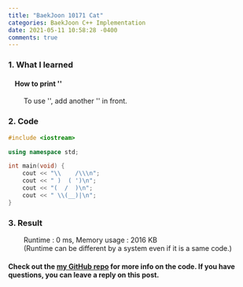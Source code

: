 ```yaml
---
title: "BaekJoon 10171 Cat"
categories: BaekJoon C++ Implementation
date: 2021-05-11 10:58:28 -0400
comments: true
---
```


### 1. What I learned
#### &nbsp;&nbsp;&nbsp;&nbsp;How to print '\'
&nbsp;&nbsp;&nbsp;&nbsp;&nbsp;&nbsp;&nbsp;&nbsp;To use '\', add another '\' in front.  

### 2. Code
```cpp
#include <iostream>

using namespace std;

int main(void) {
    cout << "\\    /\\\n";
    cout << " )  ( ')\n";
    cout << "(  /  )\n";
    cout << " \\(__)|\n";
}
```

### 3. Result
&nbsp;&nbsp;&nbsp;&nbsp;&nbsp;&nbsp;&nbsp;&nbsp;Runtime : 0 ms, Memory usage : 2016 KB  
&nbsp;&nbsp;&nbsp;&nbsp;&nbsp;&nbsp;&nbsp;&nbsp;(Runtime can be different by a system even if it is a same code.)

#### Check out the [my GitHub repo][hyuk-gh] for more info on the code. If you have questions, you can leave a reply on this post.
[hyuk-gh]: https://github.com/dlgur1994/StudyAlgorithms
